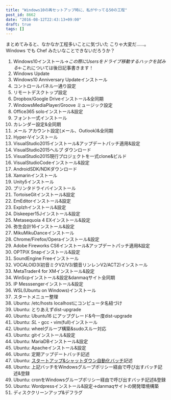 ```yaml
---
title: "Windows10の再セットアップ時に、私がやってる50の工程"
post_id: 8662
date: "2016-08-12T22:43:13+09:00"
draft: true
tags: []
---
```



まとめてみると、なかなか工程多いことに気づいた こりゃ大変だ……。Windows でも Chef みたいなことできないだろうか？

  1. Windows10インストール→_この際にUsersをドライブ移動するハックを試みる_←これについては後日記事書きます！
  2. Windows Update
  3. Windows10 Anniversary Updateインストール
  4. コントロールパネル一通り設定
  5. リモートデスクトップ設定
  6. Dropbox/Google Driveインストール&全同期
  7. WindowsMediaPlayer/Groove ミュージック設定
  8. Office365 soloインストール&設定
  9. フォント一式インストール
  10. カレンダー設定&全同期
  11. メール アカウント設定(メール、Outlook)&全同期
  12. Hyper-Vインストール
  13. VisualStudio2015インストール&アップデートパッチ適用&設定
  14. VisualStudio2015ヘルプ ダウンロード
  15. VisualStudio2015現行プロジェクトを一式clone&ビルド
  16. VisualStudioCodeインストール&設定
  17. AndroidSDK/NDKダウンロード
  18. Xamarinインストール
  19. Unity5インストール
  20. プリンタドライバインストール
  21. TortoiseGitインストール&設定
  22. EmEditorインストール&設定
  23. Explzhインストール&設定
  24. Diskeeper15Jインストール&設定
  25. Metasequoia 4 EXインストール&設定
  26. 弥生会計16インストール&設定
  27. MikuMikuDanceインストール
  28. Chrome/Firefox/Operaインストール&設定
  29. Adobe Fireworks CS6インストール&アップデートパッチ適用&設定
  30. OPTPiX Snapインストール&設定
  31. SoundEngine Freeインストール
  32. VOCALOID3(初音ミクV2/V3/鏡音リンレンV2/ACT2)インストール
  33. MetaTrader4 for XMインストール&設定
  34. WinScpインストール&設定&danmaqサイト全同期
  35. IP Messsengerインストール&設定
  36. WSL(Ubuntu on Windows)インストール
  37. スタートメニュー整理
  38. Ubuntu: /etc/hosts localhostにコンピュータ名紐づけ
  39. Ubuntu: とりあえずdist-upgrade
  40. Ubuntu: Ubuntu16 にアップグレード&今一度dist-upgrade
  41. Ubuntu: _SL_・gcc・vim(full)インストール
  42. Ubuntu: wheelグループ構築&sudoスルー対応
  43. Ubuntu: gitインストール&設定
  44. Ubuntu: MariaDBインストール&設定
  45. Ubuntu: Apacheインストール&設定
  46. Ubuntu: 定期アップデートバッチ記述
  47. Ubuntu: [スタートアップ&シャットダウン自動化バッチ](https://gist.github.com/danmaq/8825128e199c787b46ca61e4786447a8)記述
  48. Ubuntu: 上記バッチをWindowsグループポリシー経由で呼び出すバッチ記述&登録
  49. Ubuntu: cronをWindowsグループポリシー経由で呼び出すバッチ記述&登録
  50. Ubuntu: Wordpressインストール&設定→danmaqサイトの開発環境構築
  51. ディスククリーンアップ&デフラグ
